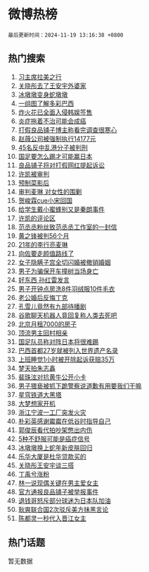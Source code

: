 # 微博热榜

`最后更新时间：2024-11-19 13:16:38 +0800`

## 热门搜索

1. [习主席拉美之行](https://m.weibo.cn/search?containerid=100103type%3D1%26t%3D10%26q%3D%23%E4%B9%A0%E4%B8%BB%E5%B8%AD%E6%8B%89%E7%BE%8E%E4%B9%8B%E8%A1%8C%23&stream_entry_id=51&isnewpage=1&extparam=seat%3D1%26q%3D%2523%25E4%25B9%25A0%25E4%25B8%25BB%25E5%25B8%25AD%25E6%258B%2589%25E7%25BE%258E%25E4%25B9%258B%25E8%25A1%258C%2523%26dgr%3D0%26c_type%3D51%26cate%3D10103%26filter_type%3Drealtimehot%26stream_entry_id%3D51%26pos%3D0%26display_time%3D1731993396%26pre_seqid%3D1731993396926085437437)
1. [关晓彤去了王安宇外婆家](https://m.weibo.cn/search?containerid=100103type%3D1%26t%3D10%26q%3D%23%E5%85%B3%E6%99%93%E5%BD%A4%E5%8E%BB%E4%BA%86%E7%8E%8B%E5%AE%89%E5%AE%87%E5%A4%96%E5%A9%86%E5%AE%B6%23&stream_entry_id=31&isnewpage=1&extparam=seat%3D1%26q%3D%2523%25E5%2585%25B3%25E6%2599%2593%25E5%25BD%25A4%25E5%258E%25BB%25E4%25BA%2586%25E7%258E%258B%25E5%25AE%2589%25E5%25AE%2587%25E5%25A4%2596%25E5%25A9%2586%25E5%25AE%25B6%2523%26dgr%3D0%26filter_type%3Drealtimehot%26realpos%3D1%26pos%3D0%26flag%3D1%26cate%3D5001%26lcate%3D5001%26c_type%3D31%26stream_entry_id%3D31%26band_rank%3D1%26display_time%3D1731993396%26pre_seqid%3D1731993396926085437437)
1. [冰墩墩变身蛇墩墩](https://m.weibo.cn/search?containerid=100103type%3D1%26t%3D10%26q%3D%23%E5%86%B0%E5%A2%A9%E5%A2%A9%E5%8F%98%E8%BA%AB%E8%9B%87%E5%A2%A9%E5%A2%A9%23&stream_entry_id=31&isnewpage=1&extparam=seat%3D1%26q%3D%2523%25E5%2586%25B0%25E5%25A2%25A9%25E5%25A2%25A9%25E5%258F%2598%25E8%25BA%25AB%25E8%259B%2587%25E5%25A2%25A9%25E5%25A2%25A9%2523%26dgr%3D0%26filter_type%3Drealtimehot%26realpos%3D2%26pos%3D1%26flag%3D2%26cate%3D5001%26lcate%3D5001%26c_type%3D31%26stream_entry_id%3D31%26band_rank%3D2%26display_time%3D1731993396%26pre_seqid%3D1731993396926085437437)
1. [一组图了解多彩巴西](https://m.weibo.cn/search?containerid=100103type%3D1%26t%3D10%26q%3D%23%E4%B8%80%E7%BB%84%E5%9B%BE%E4%BA%86%E8%A7%A3%E5%A4%9A%E5%BD%A9%E5%B7%B4%E8%A5%BF%23&stream_entry_id=31&isnewpage=1&extparam=seat%3D1%26q%3D%2523%25E4%25B8%2580%25E7%25BB%2584%25E5%259B%25BE%25E4%25BA%2586%25E8%25A7%25A3%25E5%25A4%259A%25E5%25BD%25A9%25E5%25B7%25B4%25E8%25A5%25BF%2523%26dgr%3D0%26filter_type%3Drealtimehot%26realpos%3D3%26pos%3D2%26flag%3D0%26cate%3D5001%26lcate%3D5001%26c_type%3D31%26stream_entry_id%3D31%26band_rank%3D3%26display_time%3D1731993396%26pre_seqid%3D1731993396926085437437)
1. [炸火花已全面入侵韩娱签售](https://m.weibo.cn/search?containerid=100103type%3D1%26t%3D10%26q%3D%23%E7%82%B8%E7%81%AB%E8%8A%B1%E5%B7%B2%E5%85%A8%E9%9D%A2%E5%85%A5%E4%BE%B5%E9%9F%A9%E5%A8%B1%E7%AD%BE%E5%94%AE%23&stream_entry_id=31&isnewpage=1&extparam=seat%3D1%26q%3D%2523%25E7%2582%25B8%25E7%2581%25AB%25E8%258A%25B1%25E5%25B7%25B2%25E5%2585%25A8%25E9%259D%25A2%25E5%2585%25A5%25E4%25BE%25B5%25E9%259F%25A9%25E5%25A8%25B1%25E7%25AD%25BE%25E5%2594%25AE%2523%26dgr%3D0%26filter_type%3Drealtimehot%26realpos%3D4%26pos%3D3%26flag%3D1%26cate%3D5001%26lcate%3D5001%26c_type%3D31%26stream_entry_id%3D31%26band_rank%3D4%26display_time%3D1731993396%26pre_seqid%3D1731993396926085437437)
1. [炎症拖着不治可能会成癌](https://m.weibo.cn/search?containerid=100103type%3D1%26t%3D10%26q%3D%23%E7%82%8E%E7%97%87%E6%8B%96%E7%9D%80%E4%B8%8D%E6%B2%BB%E5%8F%AF%E8%83%BD%E4%BC%9A%E6%88%90%E7%99%8C%23&stream_entry_id=31&isnewpage=1&extparam=seat%3D1%26q%3D%2523%25E7%2582%258E%25E7%2597%2587%25E6%258B%2596%25E7%259D%2580%25E4%25B8%258D%25E6%25B2%25BB%25E5%258F%25AF%25E8%2583%25BD%25E4%25BC%259A%25E6%2588%2590%25E7%2599%258C%2523%26dgr%3D0%26filter_type%3Drealtimehot%26realpos%3D5%26pos%3D4%26flag%3D1%26cate%3D5001%26lcate%3D5001%26c_type%3D31%26stream_entry_id%3D31%26band_rank%3D5%26display_time%3D1731993396%26pre_seqid%3D1731993396926085437437)
1. [打假良品铺子博主称看完调查很寒心](https://m.weibo.cn/search?containerid=100103type%3D1%26t%3D10%26q%3D%23%E6%89%93%E5%81%87%E8%89%AF%E5%93%81%E9%93%BA%E5%AD%90%E5%8D%9A%E4%B8%BB%E7%A7%B0%E7%9C%8B%E5%AE%8C%E8%B0%83%E6%9F%A5%E5%BE%88%E5%AF%92%E5%BF%83%23&stream_entry_id=31&isnewpage=1&extparam=seat%3D1%26q%3D%2523%25E6%2589%2593%25E5%2581%2587%25E8%2589%25AF%25E5%2593%2581%25E9%2593%25BA%25E5%25AD%2590%25E5%258D%259A%25E4%25B8%25BB%25E7%25A7%25B0%25E7%259C%258B%25E5%25AE%258C%25E8%25B0%2583%25E6%259F%25A5%25E5%25BE%2588%25E5%25AF%2592%25E5%25BF%2583%2523%26dgr%3D0%26filter_type%3Drealtimehot%26realpos%3D6%26pos%3D5%26flag%3D0%26cate%3D5001%26lcate%3D5001%26c_type%3D31%26stream_entry_id%3D31%26band_rank%3D6%26display_time%3D1731993396%26pre_seqid%3D1731993396926085437437)
1. [赵薇公司被强制执行14177元](https://m.weibo.cn/search?containerid=100103type%3D1%26t%3D10%26q%3D%23%E8%B5%B5%E8%96%87%E5%85%AC%E5%8F%B8%E8%A2%AB%E5%BC%BA%E5%88%B6%E6%89%A7%E8%A1%8C14177%E5%85%83%23&stream_entry_id=31&isnewpage=1&extparam=seat%3D1%26q%3D%2523%25E8%25B5%25B5%25E8%2596%2587%25E5%2585%25AC%25E5%258F%25B8%25E8%25A2%25AB%25E5%25BC%25BA%25E5%2588%25B6%25E6%2589%25A7%25E8%25A1%258C14177%25E5%2585%2583%2523%26dgr%3D0%26filter_type%3Drealtimehot%26realpos%3D7%26pos%3D6%26flag%3D2%26cate%3D5001%26lcate%3D5001%26c_type%3D31%26stream_entry_id%3D31%26band_rank%3D7%26display_time%3D1731993396%26pre_seqid%3D1731993396926085437437)
1. [45名反中乱港分子被判刑](https://m.weibo.cn/search?containerid=100103type%3D1%26t%3D10%26q%3D%2345%E5%90%8D%E5%8F%8D%E4%B8%AD%E4%B9%B1%E6%B8%AF%E5%88%86%E5%AD%90%E8%A2%AB%E5%88%A4%E5%88%91%23&stream_entry_id=31&isnewpage=1&extparam=seat%3D1%26q%3D%252345%25E5%2590%258D%25E5%258F%258D%25E4%25B8%25AD%25E4%25B9%25B1%25E6%25B8%25AF%25E5%2588%2586%25E5%25AD%2590%25E8%25A2%25AB%25E5%2588%25A4%25E5%2588%2591%2523%26dgr%3D0%26filter_type%3Drealtimehot%26realpos%3D8%26pos%3D7%26flag%3D0%26cate%3D5001%26lcate%3D5001%26c_type%3D31%26stream_entry_id%3D31%26band_rank%3D8%26display_time%3D1731993396%26pre_seqid%3D1731993396926085437437)
1. [国足要怎么踢才可能赢日本](https://m.weibo.cn/search?containerid=100103type%3D1%26t%3D10%26q%3D%23%E5%9B%BD%E8%B6%B3%E8%A6%81%E6%80%8E%E4%B9%88%E8%B8%A2%E6%89%8D%E5%8F%AF%E8%83%BD%E8%B5%A2%E6%97%A5%E6%9C%AC%23&stream_entry_id=31&isnewpage=1&extparam=seat%3D1%26q%3D%2523%25E5%259B%25BD%25E8%25B6%25B3%25E8%25A6%2581%25E6%2580%258E%25E4%25B9%2588%25E8%25B8%25A2%25E6%2589%258D%25E5%258F%25AF%25E8%2583%25BD%25E8%25B5%25A2%25E6%2597%25A5%25E6%259C%25AC%2523%26dgr%3D0%26filter_type%3Drealtimehot%26realpos%3D9%26pos%3D8%26flag%3D0%26cate%3D5001%26lcate%3D5001%26c_type%3D31%26stream_entry_id%3D31%26band_rank%3D9%26display_time%3D1731993396%26pre_seqid%3D1731993396926085437437)
1. [良品铺子将对打假网红提起诉讼](https://m.weibo.cn/search?containerid=100103type%3D1%26t%3D10%26q%3D%23%E8%89%AF%E5%93%81%E9%93%BA%E5%AD%90%E5%B0%86%E5%AF%B9%E6%89%93%E5%81%87%E7%BD%91%E7%BA%A2%E6%8F%90%E8%B5%B7%E8%AF%89%E8%AE%BC%23&stream_entry_id=31&isnewpage=1&extparam=seat%3D1%26q%3D%2523%25E8%2589%25AF%25E5%2593%2581%25E9%2593%25BA%25E5%25AD%2590%25E5%25B0%2586%25E5%25AF%25B9%25E6%2589%2593%25E5%2581%2587%25E7%25BD%2591%25E7%25BA%25A2%25E6%258F%2590%25E8%25B5%25B7%25E8%25AF%2589%25E8%25AE%25BC%2523%26dgr%3D0%26filter_type%3Drealtimehot%26realpos%3D10%26pos%3D9%26flag%3D0%26cate%3D5001%26lcate%3D5001%26c_type%3D31%26stream_entry_id%3D31%26band_rank%3D10%26display_time%3D1731993396%26pre_seqid%3D1731993396926085437437)
1. [许凯被审判](https://m.weibo.cn/search?containerid=100103type%3D1%26t%3D10%26q%3D%E8%AE%B8%E5%87%AF%E8%A2%AB%E5%AE%A1%E5%88%A4&stream_entry_id=31&isnewpage=1&extparam=seat%3D1%26q%3D%25E8%25AE%25B8%25E5%2587%25AF%25E8%25A2%25AB%25E5%25AE%25A1%25E5%2588%25A4%26dgr%3D0%26filter_type%3Drealtimehot%26realpos%3D11%26pos%3D10%26flag%3D2%26cate%3D5001%26lcate%3D5001%26c_type%3D31%26stream_entry_id%3D31%26band_rank%3D11%26display_time%3D1731993396%26pre_seqid%3D1731993396926085437437)
1. [预制菜影后](https://m.weibo.cn/search?containerid=100103type%3D1%26t%3D10%26q%3D%23%E9%A2%84%E5%88%B6%E8%8F%9C%E5%BD%B1%E5%90%8E%23&stream_entry_id=31&isnewpage=1&extparam=seat%3D1%26q%3D%2523%25E9%25A2%2584%25E5%2588%25B6%25E8%258F%259C%25E5%25BD%25B1%25E5%2590%258E%2523%26dgr%3D0%26filter_type%3Drealtimehot%26realpos%3D12%26pos%3D11%26flag%3D1%26cate%3D5001%26lcate%3D5001%26c_type%3D31%26stream_entry_id%3D31%26band_rank%3D12%26display_time%3D1731993396%26pre_seqid%3D1731993396926085437437)
1. [审判麦琳 对女性的围剿](https://m.weibo.cn/search?containerid=100103type%3D1%26t%3D10%26q%3D%E5%AE%A1%E5%88%A4%E9%BA%A6%E7%90%B3+%E5%AF%B9%E5%A5%B3%E6%80%A7%E7%9A%84%E5%9B%B4%E5%89%BF&stream_entry_id=31&isnewpage=1&extparam=seat%3D1%26q%3D%25E5%25AE%25A1%25E5%2588%25A4%25E9%25BA%25A6%25E7%2590%25B3%2520%25E5%25AF%25B9%25E5%25A5%25B3%25E6%2580%25A7%25E7%259A%2584%25E5%259B%25B4%25E5%2589%25BF%26dgr%3D0%26filter_type%3Drealtimehot%26realpos%3D13%26pos%3D12%26flag%3D1%26cate%3D5001%26lcate%3D5001%26c_type%3D31%26stream_entry_id%3D31%26band_rank%3D13%26display_time%3D1731993396%26pre_seqid%3D1731993396926085437437)
1. [贺峻霖cue小宋回国](https://m.weibo.cn/search?containerid=100103type%3D1%26t%3D10%26q%3D%23%E8%B4%BA%E5%B3%BB%E9%9C%96cue%E5%B0%8F%E5%AE%8B%E5%9B%9E%E5%9B%BD%23&stream_entry_id=31&isnewpage=1&extparam=seat%3D1%26q%3D%2523%25E8%25B4%25BA%25E5%25B3%25BB%25E9%259C%2596cue%25E5%25B0%258F%25E5%25AE%258B%25E5%259B%259E%25E5%259B%25BD%2523%26dgr%3D0%26filter_type%3Drealtimehot%26realpos%3D14%26pos%3D13%26flag%3D1%26cate%3D5001%26lcate%3D5001%26c_type%3D31%26stream_entry_id%3D31%26band_rank%3D14%26display_time%3D1731993396%26pre_seqid%3D1731993396926085437437)
1. [给学生戴小蜜蜂别又是秦朗事件](https://m.weibo.cn/search?containerid=100103type%3D1%26t%3D10%26q%3D%23%E7%BB%99%E5%AD%A6%E7%94%9F%E6%88%B4%E5%B0%8F%E8%9C%9C%E8%9C%82%E5%88%AB%E5%8F%88%E6%98%AF%E7%A7%A6%E6%9C%97%E4%BA%8B%E4%BB%B6%23&stream_entry_id=31&isnewpage=1&extparam=seat%3D1%26q%3D%2523%25E7%25BB%2599%25E5%25AD%25A6%25E7%2594%259F%25E6%2588%25B4%25E5%25B0%258F%25E8%259C%259C%25E8%259C%2582%25E5%2588%25AB%25E5%258F%2588%25E6%2598%25AF%25E7%25A7%25A6%25E6%259C%2597%25E4%25BA%258B%25E4%25BB%25B6%2523%26dgr%3D0%26filter_type%3Drealtimehot%26realpos%3D15%26pos%3D14%26flag%3D0%26cate%3D5001%26lcate%3D5001%26c_type%3D31%26stream_entry_id%3D31%26band_rank%3D15%26display_time%3D1731993396%26pre_seqid%3D1731993396926085437437)
1. [许凯的评论区](https://m.weibo.cn/search?containerid=100103type%3D1%26t%3D10%26q%3D%E8%AE%B8%E5%87%AF%E7%9A%84%E8%AF%84%E8%AE%BA%E5%8C%BA&stream_entry_id=31&isnewpage=1&extparam=seat%3D1%26q%3D%25E8%25AE%25B8%25E5%2587%25AF%25E7%259A%2584%25E8%25AF%2584%25E8%25AE%25BA%25E5%258C%25BA%26dgr%3D0%26filter_type%3Drealtimehot%26realpos%3D16%26pos%3D15%26flag%3D1%26cate%3D5001%26lcate%3D5001%26c_type%3D31%26stream_entry_id%3D31%26band_rank%3D16%26display_time%3D1731993396%26pre_seqid%3D1731993396926085437437)
1. [范丞丞粉丝致范丞丞工作室的一封信](https://m.weibo.cn/search?containerid=100103type%3D1%26t%3D10%26q%3D%23%E8%8C%83%E4%B8%9E%E4%B8%9E%E7%B2%89%E4%B8%9D%E8%87%B4%E8%8C%83%E4%B8%9E%E4%B8%9E%E5%B7%A5%E4%BD%9C%E5%AE%A4%E7%9A%84%E4%B8%80%E5%B0%81%E4%BF%A1%23&stream_entry_id=31&isnewpage=1&extparam=seat%3D1%26q%3D%2523%25E8%258C%2583%25E4%25B8%259E%25E4%25B8%259E%25E7%25B2%2589%25E4%25B8%259D%25E8%2587%25B4%25E8%258C%2583%25E4%25B8%259E%25E4%25B8%259E%25E5%25B7%25A5%25E4%25BD%259C%25E5%25AE%25A4%25E7%259A%2584%25E4%25B8%2580%25E5%25B0%2581%25E4%25BF%25A1%2523%26dgr%3D0%26filter_type%3Drealtimehot%26realpos%3D17%26pos%3D16%26flag%3D1%26cate%3D5001%26lcate%3D5001%26c_type%3D31%26stream_entry_id%3D31%26band_rank%3D17%26display_time%3D1731993396%26pre_seqid%3D1731993396926085437437)
1. [黄之锋被判56个月](https://m.weibo.cn/search?containerid=100103type%3D1%26t%3D10%26q%3D%23%E9%BB%84%E4%B9%8B%E9%94%8B%E8%A2%AB%E5%88%A456%E4%B8%AA%E6%9C%88%23&stream_entry_id=31&isnewpage=1&extparam=seat%3D1%26q%3D%2523%25E9%25BB%2584%25E4%25B9%258B%25E9%2594%258B%25E8%25A2%25AB%25E5%2588%25A456%25E4%25B8%25AA%25E6%259C%2588%2523%26dgr%3D0%26filter_type%3Drealtimehot%26realpos%3D18%26pos%3D17%26flag%3D1%26cate%3D5001%26lcate%3D5001%26c_type%3D31%26stream_entry_id%3D31%26band_rank%3D18%26display_time%3D1731993396%26pre_seqid%3D1731993396926085437437)
1. [21年的李行亮麦琳](https://m.weibo.cn/search?containerid=100103type%3D1%26t%3D10%26q%3D%2321%E5%B9%B4%E7%9A%84%E6%9D%8E%E8%A1%8C%E4%BA%AE%E9%BA%A6%E7%90%B3%23&stream_entry_id=31&isnewpage=1&extparam=seat%3D1%26q%3D%252321%25E5%25B9%25B4%25E7%259A%2584%25E6%259D%258E%25E8%25A1%258C%25E4%25BA%25AE%25E9%25BA%25A6%25E7%2590%25B3%2523%26dgr%3D0%26filter_type%3Drealtimehot%26realpos%3D19%26pos%3D18%26flag%3D1%26cate%3D5001%26lcate%3D5001%26c_type%3D31%26stream_entry_id%3D31%26band_rank%3D19%26display_time%3D1731993396%26pre_seqid%3D1731993396926085437437)
1. [向佐要走颜值路线了](https://m.weibo.cn/search?containerid=100103type%3D1%26t%3D10%26q%3D%E5%90%91%E4%BD%90%E8%A6%81%E8%B5%B0%E9%A2%9C%E5%80%BC%E8%B7%AF%E7%BA%BF%E4%BA%86&stream_entry_id=31&isnewpage=1&extparam=seat%3D1%26q%3D%25E5%2590%2591%25E4%25BD%2590%25E8%25A6%2581%25E8%25B5%25B0%25E9%25A2%259C%25E5%2580%25BC%25E8%25B7%25AF%25E7%25BA%25BF%25E4%25BA%2586%26dgr%3D0%26filter_type%3Drealtimehot%26realpos%3D20%26pos%3D19%26flag%3D1%26cate%3D5001%26lcate%3D5001%26c_type%3D31%26stream_entry_id%3D31%26band_rank%3D20%26display_time%3D1731993396%26pre_seqid%3D1731993396926085437437)
1. [女子隐瞒子宫全切闪婚被撤销婚姻](https://m.weibo.cn/search?containerid=100103type%3D1%26t%3D10%26q%3D%23%E5%A5%B3%E5%AD%90%E9%9A%90%E7%9E%92%E5%AD%90%E5%AE%AB%E5%85%A8%E5%88%87%E9%97%AA%E5%A9%9A%E8%A2%AB%E6%92%A4%E9%94%80%E5%A9%9A%E5%A7%BB%23&stream_entry_id=31&isnewpage=1&extparam=seat%3D1%26q%3D%2523%25E5%25A5%25B3%25E5%25AD%2590%25E9%259A%2590%25E7%259E%2592%25E5%25AD%2590%25E5%25AE%25AB%25E5%2585%25A8%25E5%2588%2587%25E9%2597%25AA%25E5%25A9%259A%25E8%25A2%25AB%25E6%2592%25A4%25E9%2594%2580%25E5%25A9%259A%25E5%25A7%25BB%2523%26dgr%3D0%26filter_type%3Drealtimehot%26realpos%3D21%26pos%3D20%26flag%3D0%26cate%3D5001%26lcate%3D5001%26c_type%3D31%26stream_entry_id%3D31%26band_rank%3D21%26display_time%3D1731993396%26pre_seqid%3D1731993396926085437437)
1. [男子为骗保开车撞树当场身亡](https://m.weibo.cn/search?containerid=100103type%3D1%26t%3D10%26q%3D%23%E7%94%B7%E5%AD%90%E4%B8%BA%E9%AA%97%E4%BF%9D%E5%BC%80%E8%BD%A6%E6%92%9E%E6%A0%91%E5%BD%93%E5%9C%BA%E8%BA%AB%E4%BA%A1%23&stream_entry_id=31&isnewpage=1&extparam=seat%3D1%26q%3D%2523%25E7%2594%25B7%25E5%25AD%2590%25E4%25B8%25BA%25E9%25AA%2597%25E4%25BF%259D%25E5%25BC%2580%25E8%25BD%25A6%25E6%2592%259E%25E6%25A0%2591%25E5%25BD%2593%25E5%259C%25BA%25E8%25BA%25AB%25E4%25BA%25A1%2523%26dgr%3D0%26filter_type%3Drealtimehot%26realpos%3D22%26pos%3D21%26flag%3D0%26cate%3D5001%26lcate%3D5001%26c_type%3D31%26stream_entry_id%3D31%26band_rank%3D22%26display_time%3D1731993396%26pre_seqid%3D1731993396926085437437)
1. [好东西 孙红雷发言](https://m.weibo.cn/search?containerid=100103type%3D1%26t%3D10%26q%3D%E5%A5%BD%E4%B8%9C%E8%A5%BF+%E5%AD%99%E7%BA%A2%E9%9B%B7%E5%8F%91%E8%A8%80&stream_entry_id=31&isnewpage=1&extparam=seat%3D1%26q%3D%25E5%25A5%25BD%25E4%25B8%259C%25E8%25A5%25BF%2520%25E5%25AD%2599%25E7%25BA%25A2%25E9%259B%25B7%25E5%258F%2591%25E8%25A8%2580%26dgr%3D0%26filter_type%3Drealtimehot%26realpos%3D23%26pos%3D22%26flag%3D1%26cate%3D5001%26lcate%3D5001%26c_type%3D31%26stream_entry_id%3D31%26band_rank%3D23%26display_time%3D1731993396%26pre_seqid%3D1731993396926085437437)
1. [男子开钟点房洗8件羽绒服10件毛衣](https://m.weibo.cn/search?containerid=100103type%3D1%26t%3D10%26q%3D%23%E7%94%B7%E5%AD%90%E5%BC%80%E9%92%9F%E7%82%B9%E6%88%BF%E6%B4%978%E4%BB%B6%E7%BE%BD%E7%BB%92%E6%9C%8D10%E4%BB%B6%E6%AF%9B%E8%A1%A3%23&stream_entry_id=31&isnewpage=1&extparam=seat%3D1%26q%3D%2523%25E7%2594%25B7%25E5%25AD%2590%25E5%25BC%2580%25E9%2592%259F%25E7%2582%25B9%25E6%2588%25BF%25E6%25B4%25978%25E4%25BB%25B6%25E7%25BE%25BD%25E7%25BB%2592%25E6%259C%258D10%25E4%25BB%25B6%25E6%25AF%259B%25E8%25A1%25A3%2523%26dgr%3D0%26filter_type%3Drealtimehot%26realpos%3D24%26pos%3D23%26flag%3D2%26cate%3D5001%26lcate%3D5001%26c_type%3D31%26stream_entry_id%3D31%26band_rank%3D24%26display_time%3D1731993396%26pre_seqid%3D1731993396926085437437)
1. [老公婚后反悔丁克](https://m.weibo.cn/search?containerid=100103type%3D1%26t%3D10%26q%3D%23%E8%80%81%E5%85%AC%E5%A9%9A%E5%90%8E%E5%8F%8D%E6%82%94%E4%B8%81%E5%85%8B%23&stream_entry_id=31&isnewpage=1&extparam=seat%3D1%26q%3D%2523%25E8%2580%2581%25E5%2585%25AC%25E5%25A9%259A%25E5%2590%258E%25E5%258F%258D%25E6%2582%2594%25E4%25B8%2581%25E5%2585%258B%2523%26dgr%3D0%26filter_type%3Drealtimehot%26realpos%3D25%26pos%3D24%26flag%3D0%26cate%3D5001%26lcate%3D5001%26c_type%3D31%26stream_entry_id%3D31%26band_rank%3D25%26display_time%3D1731993396%26pre_seqid%3D1731993396926085437437)
1. [孔雪儿竟然有九部待播剧](https://m.weibo.cn/search?containerid=100103type%3D1%26t%3D10%26q%3D%E5%AD%94%E9%9B%AA%E5%84%BF%E7%AB%9F%E7%84%B6%E6%9C%89%E4%B9%9D%E9%83%A8%E5%BE%85%E6%92%AD%E5%89%A7&stream_entry_id=31&isnewpage=1&extparam=seat%3D1%26q%3D%25E5%25AD%2594%25E9%259B%25AA%25E5%2584%25BF%25E7%25AB%259F%25E7%2584%25B6%25E6%259C%2589%25E4%25B9%259D%25E9%2583%25A8%25E5%25BE%2585%25E6%2592%25AD%25E5%2589%25A7%26dgr%3D0%26filter_type%3Drealtimehot%26realpos%3D26%26pos%3D25%26flag%3D1%26cate%3D5001%26lcate%3D5001%26c_type%3D31%26stream_entry_id%3D31%26band_rank%3D26%26display_time%3D1731993396%26pre_seqid%3D1731993396926085437437)
1. [谷歌聊天机器人竟回复称人类去死吧](https://m.weibo.cn/search?containerid=100103type%3D1%26t%3D10%26q%3D%23%E8%B0%B7%E6%AD%8C%E8%81%8A%E5%A4%A9%E6%9C%BA%E5%99%A8%E4%BA%BA%E7%AB%9F%E5%9B%9E%E5%A4%8D%E7%A7%B0%E4%BA%BA%E7%B1%BB%E5%8E%BB%E6%AD%BB%E5%90%A7%23&stream_entry_id=31&isnewpage=1&extparam=seat%3D1%26q%3D%2523%25E8%25B0%25B7%25E6%25AD%258C%25E8%2581%258A%25E5%25A4%25A9%25E6%259C%25BA%25E5%2599%25A8%25E4%25BA%25BA%25E7%25AB%259F%25E5%259B%259E%25E5%25A4%258D%25E7%25A7%25B0%25E4%25BA%25BA%25E7%25B1%25BB%25E5%258E%25BB%25E6%25AD%25BB%25E5%2590%25A7%2523%26dgr%3D0%26filter_type%3Drealtimehot%26realpos%3D27%26pos%3D26%26flag%3D1%26cate%3D5001%26lcate%3D5001%26c_type%3D31%26stream_entry_id%3D31%26band_rank%3D27%26display_time%3D1731993396%26pre_seqid%3D1731993396926085437437)
1. [北京月租7000的房子](https://m.weibo.cn/search?containerid=100103type%3D1%26t%3D10%26q%3D%E5%8C%97%E4%BA%AC%E6%9C%88%E7%A7%9F7000%E7%9A%84%E6%88%BF%E5%AD%90&stream_entry_id=31&isnewpage=1&extparam=seat%3D1%26q%3D%25E5%258C%2597%25E4%25BA%25AC%25E6%259C%2588%25E7%25A7%259F7000%25E7%259A%2584%25E6%2588%25BF%25E5%25AD%2590%26dgr%3D0%26filter_type%3Drealtimehot%26realpos%3D28%26pos%3D27%26flag%3D0%26cate%3D5001%26lcate%3D5001%26c_type%3D31%26stream_entry_id%3D31%26band_rank%3D28%26display_time%3D1731993396%26pre_seqid%3D1731993396926085437437)
1. [顶流男主回村相亲](https://m.weibo.cn/search?containerid=100103type%3D1%26t%3D10%26q%3D%E9%A1%B6%E6%B5%81%E7%94%B7%E4%B8%BB%E5%9B%9E%E6%9D%91%E7%9B%B8%E4%BA%B2&stream_entry_id=31&isnewpage=1&extparam=seat%3D1%26q%3D%25E9%25A1%25B6%25E6%25B5%2581%25E7%2594%25B7%25E4%25B8%25BB%25E5%259B%259E%25E6%259D%2591%25E7%259B%25B8%25E4%25BA%25B2%26dgr%3D0%26filter_type%3Drealtimehot%26realpos%3D29%26pos%3D28%26flag%3D1%26cate%3D5001%26lcate%3D5001%26c_type%3D31%26stream_entry_id%3D31%26band_rank%3D29%26display_time%3D1731993396%26pre_seqid%3D1731993396926085437437)
1. [国足队员称对阵日本将很难踢](https://m.weibo.cn/search?containerid=100103type%3D1%26t%3D10%26q%3D%23%E5%9B%BD%E8%B6%B3%E9%98%9F%E5%91%98%E7%A7%B0%E5%AF%B9%E9%98%B5%E6%97%A5%E6%9C%AC%E5%B0%86%E5%BE%88%E9%9A%BE%E8%B8%A2%23&stream_entry_id=31&isnewpage=1&extparam=seat%3D1%26q%3D%2523%25E5%259B%25BD%25E8%25B6%25B3%25E9%2598%259F%25E5%2591%2598%25E7%25A7%25B0%25E5%25AF%25B9%25E9%2598%25B5%25E6%2597%25A5%25E6%259C%25AC%25E5%25B0%2586%25E5%25BE%2588%25E9%259A%25BE%25E8%25B8%25A2%2523%26dgr%3D0%26filter_type%3Drealtimehot%26realpos%3D30%26pos%3D29%26flag%3D1%26cate%3D5001%26lcate%3D5001%26c_type%3D31%26stream_entry_id%3D31%26band_rank%3D30%26display_time%3D1731993396%26pre_seqid%3D1731993396926085437437)
1. [巴西首都27岁就被列入世界遗产名录](https://m.weibo.cn/search?containerid=100103type%3D1%26t%3D10%26q%3D%23%E5%B7%B4%E8%A5%BF%E9%A6%96%E9%83%BD27%E5%B2%81%E5%B0%B1%E8%A2%AB%E5%88%97%E5%85%A5%E4%B8%96%E7%95%8C%E9%81%97%E4%BA%A7%E5%90%8D%E5%BD%95%23&stream_entry_id=31&isnewpage=1&extparam=seat%3D1%26q%3D%2523%25E5%25B7%25B4%25E8%25A5%25BF%25E9%25A6%2596%25E9%2583%25BD27%25E5%25B2%2581%25E5%25B0%25B1%25E8%25A2%25AB%25E5%2588%2597%25E5%2585%25A5%25E4%25B8%2596%25E7%2595%258C%25E9%2581%2597%25E4%25BA%25A7%25E5%2590%258D%25E5%25BD%2595%2523%26dgr%3D0%26filter_type%3Drealtimehot%26realpos%3D31%26pos%3D30%26flag%3D0%26cate%3D5001%26lcate%3D5001%26c_type%3D31%26stream_entry_id%3D31%26band_rank%3D31%26display_time%3D1731993396%26pre_seqid%3D1731993396926085437437)
1. [上班睡觉1小时被开除起诉获赔35万](https://m.weibo.cn/search?containerid=100103type%3D1%26t%3D10%26q%3D%23%E4%B8%8A%E7%8F%AD%E7%9D%A1%E8%A7%891%E5%B0%8F%E6%97%B6%E8%A2%AB%E5%BC%80%E9%99%A4%E8%B5%B7%E8%AF%89%E8%8E%B7%E8%B5%9435%E4%B8%87%23&stream_entry_id=31&isnewpage=1&extparam=seat%3D1%26q%3D%2523%25E4%25B8%258A%25E7%258F%25AD%25E7%259D%25A1%25E8%25A7%25891%25E5%25B0%258F%25E6%2597%25B6%25E8%25A2%25AB%25E5%25BC%2580%25E9%2599%25A4%25E8%25B5%25B7%25E8%25AF%2589%25E8%258E%25B7%25E8%25B5%259435%25E4%25B8%2587%2523%26dgr%3D0%26filter_type%3Drealtimehot%26realpos%3D32%26pos%3D31%26flag%3D0%26cate%3D5001%26lcate%3D5001%26c_type%3D31%26stream_entry_id%3D31%26band_rank%3D32%26display_time%3D1731993396%26pre_seqid%3D1731993396926085437437)
1. [梦天拍朱志鑫](https://m.weibo.cn/search?containerid=100103type%3D1%26t%3D10%26q%3D%E6%A2%A6%E5%A4%A9%E6%8B%8D%E6%9C%B1%E5%BF%97%E9%91%AB&stream_entry_id=31&isnewpage=1&extparam=seat%3D1%26q%3D%25E6%25A2%25A6%25E5%25A4%25A9%25E6%258B%258D%25E6%259C%25B1%25E5%25BF%2597%25E9%2591%25AB%26dgr%3D0%26filter_type%3Drealtimehot%26realpos%3D33%26pos%3D32%26flag%3D1%26cate%3D5001%26lcate%3D5001%26c_type%3D31%26stream_entry_id%3D31%26band_rank%3D33%26display_time%3D1731993396%26pre_seqid%3D1731993396926085437437)
1. [裴珠泫对抗黄牛公开小卡](https://m.weibo.cn/search?containerid=100103type%3D1%26t%3D10%26q%3D%23%E8%A3%B4%E7%8F%A0%E6%B3%AB%E5%AF%B9%E6%8A%97%E9%BB%84%E7%89%9B%E5%85%AC%E5%BC%80%E5%B0%8F%E5%8D%A1%23&stream_entry_id=31&isnewpage=1&extparam=seat%3D1%26q%3D%2523%25E8%25A3%25B4%25E7%258F%25A0%25E6%25B3%25AB%25E5%25AF%25B9%25E6%258A%2597%25E9%25BB%2584%25E7%2589%259B%25E5%2585%25AC%25E5%25BC%2580%25E5%25B0%258F%25E5%258D%25A1%2523%26dgr%3D0%26filter_type%3Drealtimehot%26realpos%3D34%26pos%3D33%26flag%3D1%26cate%3D5001%26lcate%3D5001%26c_type%3D31%26stream_entry_id%3D31%26band_rank%3D34%26display_time%3D1731993396%26pre_seqid%3D1731993396926085437437)
1. [男子猥亵被抓下跪警察说道歉有用要我们干嘛](https://m.weibo.cn/search?containerid=100103type%3D1%26t%3D10%26q%3D%23%E7%94%B7%E5%AD%90%E7%8C%A5%E4%BA%B5%E8%A2%AB%E6%8A%93%E4%B8%8B%E8%B7%AA%E8%AD%A6%E5%AF%9F%E8%AF%B4%E9%81%93%E6%AD%89%E6%9C%89%E7%94%A8%E8%A6%81%E6%88%91%E4%BB%AC%E5%B9%B2%E5%98%9B%23&stream_entry_id=31&isnewpage=1&extparam=seat%3D1%26q%3D%2523%25E7%2594%25B7%25E5%25AD%2590%25E7%258C%25A5%25E4%25BA%25B5%25E8%25A2%25AB%25E6%258A%2593%25E4%25B8%258B%25E8%25B7%25AA%25E8%25AD%25A6%25E5%25AF%259F%25E8%25AF%25B4%25E9%2581%2593%25E6%25AD%2589%25E6%259C%2589%25E7%2594%25A8%25E8%25A6%2581%25E6%2588%2591%25E4%25BB%25AC%25E5%25B9%25B2%25E5%2598%259B%2523%26dgr%3D0%26filter_type%3Drealtimehot%26realpos%3D35%26pos%3D34%26flag%3D1%26cate%3D5001%26lcate%3D5001%26c_type%3D31%26stream_entry_id%3D31%26band_rank%3D35%26display_time%3D1731993396%26pre_seqid%3D1731993396926085437437)
1. [星穹铁道大黑塔](https://m.weibo.cn/search?containerid=100103type%3D1%26t%3D10%26q%3D%23%E6%98%9F%E7%A9%B9%E9%93%81%E9%81%93%E5%A4%A7%E9%BB%91%E5%A1%94%23&stream_entry_id=31&isnewpage=1&extparam=seat%3D1%26q%3D%2523%25E6%2598%259F%25E7%25A9%25B9%25E9%2593%2581%25E9%2581%2593%25E5%25A4%25A7%25E9%25BB%2591%25E5%25A1%2594%2523%26dgr%3D0%26filter_type%3Drealtimehot%26realpos%3D36%26pos%3D35%26flag%3D1%26cate%3D5001%26lcate%3D5001%26c_type%3D31%26stream_entry_id%3D31%26band_rank%3D36%26display_time%3D1731993396%26pre_seqid%3D1731993396926085437437)
1. [大梦想家开机](https://m.weibo.cn/search?containerid=100103type%3D1%26t%3D10%26q%3D%E5%A4%A7%E6%A2%A6%E6%83%B3%E5%AE%B6%E5%BC%80%E6%9C%BA&stream_entry_id=31&isnewpage=1&extparam=seat%3D1%26q%3D%25E5%25A4%25A7%25E6%25A2%25A6%25E6%2583%25B3%25E5%25AE%25B6%25E5%25BC%2580%25E6%259C%25BA%26dgr%3D0%26filter_type%3Drealtimehot%26realpos%3D37%26pos%3D36%26flag%3D1%26cate%3D5001%26lcate%3D5001%26c_type%3D31%26stream_entry_id%3D31%26band_rank%3D37%26display_time%3D1731993396%26pre_seqid%3D1731993396926085437437)
1. [浙江宁波一工厂突发火灾](https://m.weibo.cn/search?containerid=100103type%3D1%26t%3D10%26q%3D%23%E6%B5%99%E6%B1%9F%E5%AE%81%E6%B3%A2%E4%B8%80%E5%B7%A5%E5%8E%82%E7%AA%81%E5%8F%91%E7%81%AB%E7%81%BE%23&stream_entry_id=31&isnewpage=1&extparam=seat%3D1%26q%3D%2523%25E6%25B5%2599%25E6%25B1%259F%25E5%25AE%2581%25E6%25B3%25A2%25E4%25B8%2580%25E5%25B7%25A5%25E5%258E%2582%25E7%25AA%2581%25E5%258F%2591%25E7%2581%25AB%25E7%2581%25BE%2523%26dgr%3D0%26filter_type%3Drealtimehot%26realpos%3D38%26pos%3D37%26flag%3D1%26cate%3D5001%26lcate%3D5001%26c_type%3D31%26stream_entry_id%3D31%26band_rank%3D38%26display_time%3D1731993396%26pre_seqid%3D1731993396926085437437)
1. [朴彩英感谢霉霉在低谷时指导自己](https://m.weibo.cn/search?containerid=100103type%3D1%26t%3D10%26q%3D%23%E6%9C%B4%E5%BD%A9%E8%8B%B1%E6%84%9F%E8%B0%A2%E9%9C%89%E9%9C%89%E5%9C%A8%E4%BD%8E%E8%B0%B7%E6%97%B6%E6%8C%87%E5%AF%BC%E8%87%AA%E5%B7%B1%23&stream_entry_id=31&isnewpage=1&extparam=seat%3D1%26q%3D%2523%25E6%259C%25B4%25E5%25BD%25A9%25E8%258B%25B1%25E6%2584%259F%25E8%25B0%25A2%25E9%259C%2589%25E9%259C%2589%25E5%259C%25A8%25E4%25BD%258E%25E8%25B0%25B7%25E6%2597%25B6%25E6%258C%2587%25E5%25AF%25BC%25E8%2587%25AA%25E5%25B7%25B1%2523%26dgr%3D0%26filter_type%3Drealtimehot%26realpos%3D39%26pos%3D38%26flag%3D1%26cate%3D5001%26lcate%3D5001%26c_type%3D31%26stream_entry_id%3D31%26band_rank%3D39%26display_time%3D1731993396%26pre_seqid%3D1731993396926085437437)
1. [郭俊辰看代拍吵架憋出内伤](https://m.weibo.cn/search?containerid=100103type%3D1%26t%3D10%26q%3D%E9%83%AD%E4%BF%8A%E8%BE%B0%E7%9C%8B%E4%BB%A3%E6%8B%8D%E5%90%B5%E6%9E%B6%E6%86%8B%E5%87%BA%E5%86%85%E4%BC%A4&stream_entry_id=31&isnewpage=1&extparam=seat%3D1%26q%3D%25E9%2583%25AD%25E4%25BF%258A%25E8%25BE%25B0%25E7%259C%258B%25E4%25BB%25A3%25E6%258B%258D%25E5%2590%25B5%25E6%259E%25B6%25E6%2586%258B%25E5%2587%25BA%25E5%2586%2585%25E4%25BC%25A4%26dgr%3D0%26filter_type%3Drealtimehot%26realpos%3D40%26pos%3D39%26flag%3D0%26cate%3D5001%26lcate%3D5001%26c_type%3D31%26stream_entry_id%3D31%26band_rank%3D40%26display_time%3D1731993396%26pre_seqid%3D1731993396926085437437)
1. [5种不舒服可能是癌症信号](https://m.weibo.cn/search?containerid=100103type%3D1%26t%3D10%26q%3D%235%E7%A7%8D%E4%B8%8D%E8%88%92%E6%9C%8D%E5%8F%AF%E8%83%BD%E6%98%AF%E7%99%8C%E7%97%87%E4%BF%A1%E5%8F%B7%23&stream_entry_id=31&isnewpage=1&extparam=seat%3D1%26q%3D%25235%25E7%25A7%258D%25E4%25B8%258D%25E8%2588%2592%25E6%259C%258D%25E5%258F%25AF%25E8%2583%25BD%25E6%2598%25AF%25E7%2599%258C%25E7%2597%2587%25E4%25BF%25A1%25E5%258F%25B7%2523%26dgr%3D0%26filter_type%3Drealtimehot%26realpos%3D41%26pos%3D40%26flag%3D0%26cate%3D5001%26lcate%3D5001%26c_type%3D31%26stream_entry_id%3D31%26band_rank%3D41%26display_time%3D1731993396%26pre_seqid%3D1731993396926085437437)
1. [冰墩墩换上蛇年新皮肤回归](https://m.weibo.cn/search?containerid=100103type%3D1%26t%3D10%26q%3D%E5%86%B0%E5%A2%A9%E5%A2%A9%E6%8D%A2%E4%B8%8A%E8%9B%87%E5%B9%B4%E6%96%B0%E7%9A%AE%E8%82%A4%E5%9B%9E%E5%BD%92&stream_entry_id=31&isnewpage=1&extparam=seat%3D1%26q%3D%25E5%2586%25B0%25E5%25A2%25A9%25E5%25A2%25A9%25E6%258D%25A2%25E4%25B8%258A%25E8%259B%2587%25E5%25B9%25B4%25E6%2596%25B0%25E7%259A%25AE%25E8%2582%25A4%25E5%259B%259E%25E5%25BD%2592%26dgr%3D0%26filter_type%3Drealtimehot%26realpos%3D42%26pos%3D41%26flag%3D1%26cate%3D5001%26lcate%3D5001%26c_type%3D31%26stream_entry_id%3D31%26band_rank%3D42%26display_time%3D1731993396%26pre_seqid%3D1731993396926085437437)
1. [乐华大厦是杜华贷款买的](https://m.weibo.cn/search?containerid=100103type%3D1%26t%3D10%26q%3D%23%E4%B9%90%E5%8D%8E%E5%A4%A7%E5%8E%A6%E6%98%AF%E6%9D%9C%E5%8D%8E%E8%B4%B7%E6%AC%BE%E4%B9%B0%E7%9A%84%23&stream_entry_id=31&isnewpage=1&extparam=seat%3D1%26q%3D%2523%25E4%25B9%2590%25E5%258D%258E%25E5%25A4%25A7%25E5%258E%25A6%25E6%2598%25AF%25E6%259D%259C%25E5%258D%258E%25E8%25B4%25B7%25E6%25AC%25BE%25E4%25B9%25B0%25E7%259A%2584%2523%26dgr%3D0%26filter_type%3Drealtimehot%26realpos%3D43%26pos%3D42%26flag%3D1%26cate%3D5001%26lcate%3D5001%26c_type%3D31%26stream_entry_id%3D31%26band_rank%3D43%26display_time%3D1731993396%26pre_seqid%3D1731993396926085437437)
1. [关晓彤王安宇谈三搭](https://m.weibo.cn/search?containerid=100103type%3D1%26t%3D10%26q%3D%23%E5%85%B3%E6%99%93%E5%BD%A4%E7%8E%8B%E5%AE%89%E5%AE%87%E8%B0%88%E4%B8%89%E6%90%AD%23&stream_entry_id=31&isnewpage=1&extparam=seat%3D1%26q%3D%2523%25E5%2585%25B3%25E6%2599%2593%25E5%25BD%25A4%25E7%258E%258B%25E5%25AE%2589%25E5%25AE%2587%25E8%25B0%2588%25E4%25B8%2589%25E6%2590%25AD%2523%26dgr%3D0%26filter_type%3Drealtimehot%26realpos%3D44%26pos%3D43%26flag%3D1%26cate%3D5001%26lcate%3D5001%26c_type%3D31%26stream_entry_id%3D31%26band_rank%3D44%26display_time%3D1731993396%26pre_seqid%3D1731993396926085437437)
1. [丁禹兮涨粉](https://m.weibo.cn/search?containerid=100103type%3D1%26t%3D10%26q%3D%23%E4%B8%81%E7%A6%B9%E5%85%AE%E6%B6%A8%E7%B2%89%23&stream_entry_id=31&isnewpage=1&extparam=seat%3D1%26q%3D%2523%25E4%25B8%2581%25E7%25A6%25B9%25E5%2585%25AE%25E6%25B6%25A8%25E7%25B2%2589%2523%26dgr%3D0%26filter_type%3Drealtimehot%26realpos%3D45%26pos%3D44%26flag%3D0%26cate%3D5001%26lcate%3D5001%26c_type%3D31%26stream_entry_id%3D31%26band_rank%3D45%26display_time%3D1731993396%26pre_seqid%3D1731993396926085437437)
1. [林一说现偶关键在男主爱女主](https://m.weibo.cn/search?containerid=100103type%3D1%26t%3D10%26q%3D%23%E6%9E%97%E4%B8%80%E8%AF%B4%E7%8E%B0%E5%81%B6%E5%85%B3%E9%94%AE%E5%9C%A8%E7%94%B7%E4%B8%BB%E7%88%B1%E5%A5%B3%E4%B8%BB%23&stream_entry_id=31&isnewpage=1&extparam=seat%3D1%26q%3D%2523%25E6%259E%2597%25E4%25B8%2580%25E8%25AF%25B4%25E7%258E%25B0%25E5%2581%25B6%25E5%2585%25B3%25E9%2594%25AE%25E5%259C%25A8%25E7%2594%25B7%25E4%25B8%25BB%25E7%2588%25B1%25E5%25A5%25B3%25E4%25B8%25BB%2523%26dgr%3D0%26filter_type%3Drealtimehot%26realpos%3D46%26pos%3D45%26flag%3D0%26cate%3D5001%26lcate%3D5001%26c_type%3D31%26stream_entry_id%3D31%26band_rank%3D46%26display_time%3D1731993396%26pre_seqid%3D1731993396926085437437)
1. [官方通报良品铺子被举报事件](https://m.weibo.cn/search?containerid=100103type%3D1%26t%3D10%26q%3D%23%E5%AE%98%E6%96%B9%E9%80%9A%E6%8A%A5%E8%89%AF%E5%93%81%E9%93%BA%E5%AD%90%E8%A2%AB%E4%B8%BE%E6%8A%A5%E4%BA%8B%E4%BB%B6%23&stream_entry_id=31&isnewpage=1&extparam=seat%3D1%26q%3D%2523%25E5%25AE%2598%25E6%2596%25B9%25E9%2580%259A%25E6%258A%25A5%25E8%2589%25AF%25E5%2593%2581%25E9%2593%25BA%25E5%25AD%2590%25E8%25A2%25AB%25E4%25B8%25BE%25E6%258A%25A5%25E4%25BA%258B%25E4%25BB%25B6%2523%26dgr%3D0%26filter_type%3Drealtimehot%26realpos%3D47%26pos%3D46%26flag%3D0%26cate%3D5001%26lcate%3D5001%26c_type%3D31%26stream_entry_id%3D31%26band_rank%3D47%26display_time%3D1731993396%26pre_seqid%3D1731993396926085437437)
1. [退钱哥怒斥部分球迷为日本队加油](https://m.weibo.cn/search?containerid=100103type%3D1%26t%3D10%26q%3D%23%E9%80%80%E9%92%B1%E5%93%A5%E6%80%92%E6%96%A5%E9%83%A8%E5%88%86%E7%90%83%E8%BF%B7%E4%B8%BA%E6%97%A5%E6%9C%AC%E9%98%9F%E5%8A%A0%E6%B2%B9%23&stream_entry_id=31&isnewpage=1&extparam=seat%3D1%26q%3D%2523%25E9%2580%2580%25E9%2592%25B1%25E5%2593%25A5%25E6%2580%2592%25E6%2596%25A5%25E9%2583%25A8%25E5%2588%2586%25E7%2590%2583%25E8%25BF%25B7%25E4%25B8%25BA%25E6%2597%25A5%25E6%259C%25AC%25E9%2598%259F%25E5%258A%25A0%25E6%25B2%25B9%2523%26dgr%3D0%26filter_type%3Drealtimehot%26realpos%3D48%26pos%3D47%26flag%3D1%26cate%3D5001%26lcate%3D5001%26c_type%3D31%26stream_entry_id%3D31%26band_rank%3D48%26display_time%3D1731993396%26pre_seqid%3D1731993396926085437437)
1. [耿爽联合国2次驳斥美方抹黑言论](https://m.weibo.cn/search?containerid=100103type%3D1%26t%3D10%26q%3D%23%E8%80%BF%E7%88%BD%E8%81%94%E5%90%88%E5%9B%BD2%E6%AC%A1%E9%A9%B3%E6%96%A5%E7%BE%8E%E6%96%B9%E6%8A%B9%E9%BB%91%E8%A8%80%E8%AE%BA%23&stream_entry_id=31&isnewpage=1&extparam=seat%3D1%26q%3D%2523%25E8%2580%25BF%25E7%2588%25BD%25E8%2581%2594%25E5%2590%2588%25E5%259B%25BD2%25E6%25AC%25A1%25E9%25A9%25B3%25E6%2596%25A5%25E7%25BE%258E%25E6%2596%25B9%25E6%258A%25B9%25E9%25BB%2591%25E8%25A8%2580%25E8%25AE%25BA%2523%26dgr%3D0%26filter_type%3Drealtimehot%26realpos%3D49%26pos%3D48%26flag%3D1%26cate%3D5001%26lcate%3D5001%26c_type%3D31%26stream_entry_id%3D31%26band_rank%3D49%26display_time%3D1731993396%26pre_seqid%3D1731993396926085437437)
1. [陈都灵一秒代入晋江女主](https://m.weibo.cn/search?containerid=100103type%3D1%26t%3D10%26q%3D%E9%99%88%E9%83%BD%E7%81%B5%E4%B8%80%E7%A7%92%E4%BB%A3%E5%85%A5%E6%99%8B%E6%B1%9F%E5%A5%B3%E4%B8%BB&stream_entry_id=31&isnewpage=1&extparam=seat%3D1%26q%3D%25E9%2599%2588%25E9%2583%25BD%25E7%2581%25B5%25E4%25B8%2580%25E7%25A7%2592%25E4%25BB%25A3%25E5%2585%25A5%25E6%2599%258B%25E6%25B1%259F%25E5%25A5%25B3%25E4%25B8%25BB%26dgr%3D0%26filter_type%3Drealtimehot%26realpos%3D50%26pos%3D49%26flag%3D1%26cate%3D5001%26lcate%3D5001%26c_type%3D31%26stream_entry_id%3D31%26band_rank%3D50%26display_time%3D1731993396%26pre_seqid%3D1731993396926085437437)

## 热门话题

暂无数据
